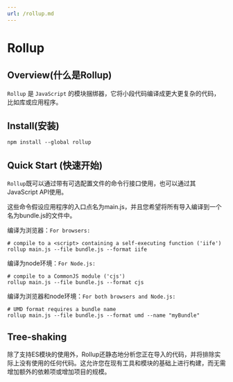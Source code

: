 ```yaml
---
url: /rollup.md
---
```

# Rollup

## Overview(什么是Rollup)

`Rollup` 是 `JavaScript` 的模块捆绑器，它将小段代码编译成更大更复杂的代码，比如库或应用程序。

## Install(安装)

`npm install --global rollup`

## Quick Start (快速开始)

`Rollup`既可以通过带有可选配置文件的命令行接口使用，也可以通过其JavaScript API使用。

这些命令假设应用程序的入口点名为main.js，并且您希望将所有导入编译到一个名为bundle.js的文件中。

编译为浏览器：`For browsers:`

```
# compile to a <script> containing a self-executing function ('iife')
rollup main.js --file bundle.js --format iife
```

编译为node环境：`For Node.js:`

```
# compile to a CommonJS module ('cjs')
rollup main.js --file bundle.js --format cjs
```

编译为浏览器和node环境：`For both browsers and Node.js:`

```
# UMD format requires a bundle name
rollup main.js --file bundle.js --format umd --name "myBundle"
```

## Tree-shaking

除了支持ES模块的使用外，Rollup还静态地分析您正在导入的代码，并将排除实际上没有使用的任何代码。这允许您在现有工具和模块的基础上进行构建，而无需增加额外的依赖项或增加项目的规模。
